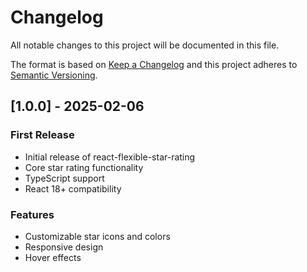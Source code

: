 # Changelog

All notable changes to this project will be documented in this file.

The format is based on [Keep a Changelog](https://keepachangelog.com/en/1.0.0/)
and this project adheres to [Semantic Versioning](https://semver.org/spec/v2.0.0.html).

## [1.0.0] - 2025-02-06

### First Release
- Initial release of react-flexible-star-rating
- Core star rating functionality
- TypeScript support
- React 18+ compatibility

### Features
- Customizable star icons and colors
- Responsive design
- Hover effects
